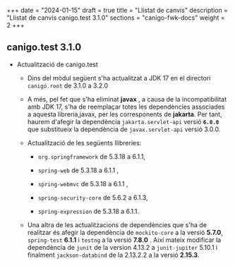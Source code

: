 +++
date        = "2024-01-15"
draft        = true
title       = "Llistat de canvis"
description = "Llistat de canvis canigo.test 3.1.0"
sections    = "canigo-fwk-docs"
weight		= 2
+++
## canigo.test 3.1.0

- Actualització de canigo.test
   - Dins del mòdul següent s'ha actualitzat a JDK 17 en el directori `canigó.root` de 3.1.0 a 3.2.0
   - A més, pel fet que s'ha eliminat **javax** , a causa de la incompatibilitat amb JDK 17,
      s'ha de reemplaçar totes les dependències associades a aquesta libreria,javax, per les corresponents de **jakarta**.
      Per tant, haurem d'afegir la dependència `jakarta.servlet-api` versió **`6.0.0`** que substitueix la dependència de
      `javax.servlet-api` versió 3.0.0.
  -  Actualització de les següents llibreries: 

     - `org.springframework` de 5.3.18 a 6.1.1,
      
     - `spring-web` de 5.3.18 a 6.1.1 , 

      - `spring-webmvc` de 5.3.18 a 6.1.1 , 

      - `spring-security-core` de 5.6.2 a 6.1.3,

      - `spring-expression` de 5.3.18 a 6.1.1.
   - Una altra de les actualitzacions de dependències que s'ha de realitzar és afegir la dependència de
      `mockito-core` a la versió **5.7.0**, `spring-test` **6.1.1** i `testng` a la versió **7.8.0** .
      Així mateix modificar la dependència de `junit` de la version 4.13.2 a `junit-jupiter` 5.10.1 i 
      finalment `jackson-databind` de la 2.13.2.2 a la versió **2.15.3**.

